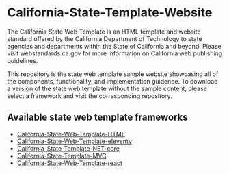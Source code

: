 # California-State-Template-Website

The California State Web Template is an HTML template and website standard offered by the California Department of Technology to state agencies and departments within the State of California and beyond. Please visit webstandards.ca.gov for more information on California web publishing guidelines.

This repository is the state web template sample website showcasing all of the components, functionality, and implementation guidence. To download a version of the state web template without the sample content, please select a framework and visit the corresponding repository. 

## Available state web template frameworks 

- [California-State-Web-Template-HTML](https://github.com/Office-of-Digital-Services/California-State-Web-Template-HTML)
- [California-State-Web-Template-eleventy](https://github.com/Office-of-Digital-Services/California-State-Web-Template-eleventy)
- [California-State-Template-NET-core](https://github.com/Office-of-Digital-Services/California-State-Template-NET-core)
- [California-State-Template-MVC](https://github.com/Office-of-Digital-Services/California-State-Template-MVC-v5)
- [California-State-Web-Template-react](https://github.com/Office-of-Digital-Services/California-State-Web-Template-react)
